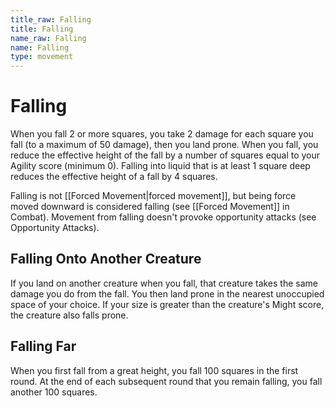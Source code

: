 ```yaml
---
title_raw: Falling
title: Falling
name_raw: Falling
name: Falling
type: movement
---
```


# Falling

When you fall 2 or more squares, you take 2 damage for each square you fall (to a maximum of 50 damage), then you land prone. When you fall, you reduce the effective height of the fall by a number of squares equal to your Agility score (minimum 0). Falling into liquid that is at least 1 square deep reduces the effective height of a fall by 4 squares.

Falling is not [[Forced Movement|forced movement]], but being force moved downward is considered falling (see [[Forced Movement]] in Combat). Movement from falling doesn't provoke opportunity attacks (see Opportunity Attacks).

## Falling Onto Another Creature

If you land on another creature when you fall, that creature takes the same damage you do from the fall. You then land prone in the nearest unoccupied space of your choice. If your size is greater than the creature's Might score, the creature also falls prone.

## Falling Far

When you first fall from a great height, you fall 100 squares in the first round. At the end of each subsequent round that you remain falling, you fall another 100 squares.
